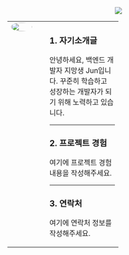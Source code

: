 <p align="center">
  <img src="https://capsule-render.vercel.app/api?type=Transparent&text=Jun%27s%20DevelopStation%20%F0%9F%92%BB&fontAlign=30&fontSize=40&desc=Use%20theme&descAlign=70&descAlignY=40&theme=default&height=150">
</p>

<table style="width:50%; border:none; border-collapse:collapse; background-color:transparent;">
  <tr>
    <td style="width:30%; vertical-align: top; padding-right: 20px; border:none; background-color:transparent;">
      <img src="https://github.com/user-attachments/assets/6097649c-3f20-48dd-99a4-77ba1b930ffc" width="100%" style="border-radius: 50%; border:none;">
    </td>
    <td style="width:70%; vertical-align: top; padding-left: 20px; border:none; background-color:transparent;">
      <h3>1. 자기소개글</h3>
      <p>안녕하세요, 백엔드 개발자 지망생 Jun입니다. 꾸준히 학습하고 성장하는 개발자가 되기 위해 노력하고 있습니다.</p>
      <hr>
      <h3>2. 프로젝트 경험</h3>
      <p>여기에 프로젝트 경험 내용을 작성해주세요.</p>
      <hr>
      <h3>3. 연락처</h3>
      <p>여기에 연락처 정보를 작성해주세요.</p>
    </td>
  </tr>
</table>
